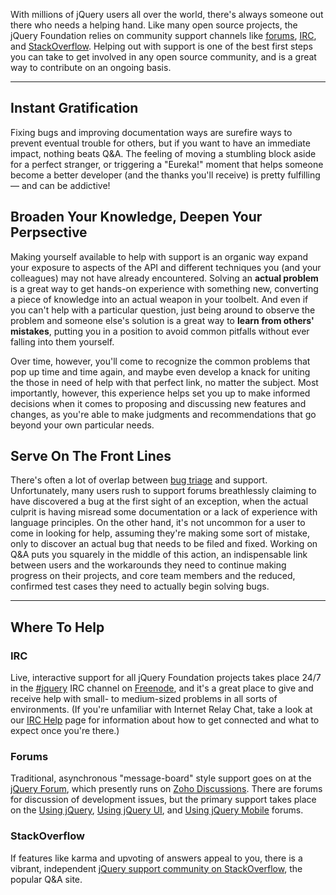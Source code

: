 <script>{
	"title": "Supporting Other Users"
}</script>

With millions of jQuery users all over the world, there's always someone out
there who needs a helping hand.  Like many open source projects, the jQuery
Foundation relies on community support channels like
[forums](http://forum.jquery.com), [IRC](http://irc.jquery.org), and
[StackOverflow](http://stackoverflow.com/questions/tagged/jquery). Helping out
with support is one of the best first steps you can take to get involved in any
open source community, and is a great way to contribute on an ongoing basis.

---

## Instant Gratification

Fixing bugs and improving documentation ways are surefire ways to prevent
eventual trouble for others, but if you want to have an immediate impact,
nothing beats Q&amp;A. The feeling of moving a stumbling block aside for a
perfect stranger, or triggering a "Eureka!" moment that helps someone become a
better developer (and the thanks you'll receive) is pretty fulfilling &mdash; and
can be addictive!

## Broaden Your Knowledge, Deepen Your Perpsective

Making yourself available to help with support is an organic way expand your
exposure to aspects of the API and different techniques you (and your
colleagues) may not have already encountered. Solving an **actual problem** is a
great way to get hands-on experience with something new, converting a piece of
knowledge into an actual weapon in your toolbelt.  And even if you can't help with
a particular question, just being around to observe the problem and someone
else's solution is a great way to **learn from others' mistakes**, putting you in a position
to avoid common pitfalls without ever falling into them yourself.

Over time, however, you'll come to recognize the common problems that pop up
time and time again, and maybe even develop a knack for uniting the those in
need of help with that perfect link, no matter the subject. Most importantly,
however, this experience helps set you up to make informed decisions when it
comes to proposing and discussing new features and changes, as you're able to
make judgments and recommendations that go beyond your own particular needs.

## Serve On The Front Lines

There's often a lot of overlap between [bug triage](/triage/) and support.
Unfortunately, many users rush to support forums breathlessly claiming to have
discovered a bug at the first sight of an exception, when the actual culprit is
having misread some documentation or a lack of experience with language
principles. On the other hand, it's not uncommon for a user to come in looking
for help, assuming they're making some sort of mistake, only to discover an
actual bug that needs to be filed and fixed. Working on Q&amp;A puts you
squarely in the middle of this action, an indispensable link between users and
the workarounds they need to continue making progress on their projects, and
core team members and the reduced, confirmed test cases they need to actually
begin solving bugs.

---

## Where To Help

### IRC

Live, interactive support for all jQuery Foundation projects takes place 24/7
in the [#jquery](irc://irc.freenode.net/#jquery) IRC channel on
[Freenode](http://irc.freenode.net), and it's a great place to give and receive
help with small- to medium-sized problems in all sorts of environments. (If you're unfamiliar
with Internet Relay Chat, take a look at our [IRC Help](http://irc.jquery.org/irc-help) page for
information about how to get connected and what to expect once you're there.)

### Forums

Traditional, asynchronous "message-board" style support goes on at the [jQuery
Forum](http://forum.jquery.com/), which presently runs on [Zoho
Discussions](https://discussions.zoho.com/home). There are forums for
discussion of development issues, but the primary support takes place on the
[Using jQuery](http://forum.jquery.com/using-jquery), [Using jQuery
UI](http://forum.jquery.com/using-jquery-ui), and [Using jQuery
Mobile](http://forum.jquery.com/using-jquery-mobile) forums.

### StackOverflow

If features like karma and upvoting of answers appeal to you, there is a
vibrant, independent [jQuery support community on
StackOverflow](http://stackoverflow.com/tags/jquery/info), the popular Q&amp;A
site.
